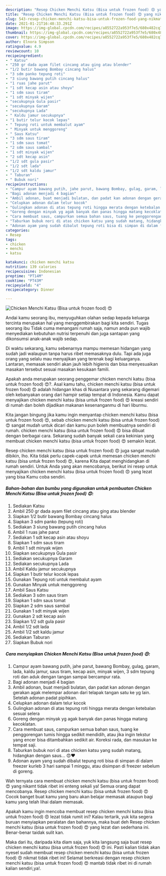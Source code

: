 ```yaml
---
description: "Resep Chicken Menchi Katsu (Bisa untuk frozen food) 😍 yang nikmat dan Mudah Dibuat"
title: "Resep Chicken Menchi Katsu (Bisa untuk frozen food) 😍 yang nikmat dan Mudah Dibuat"
slug: 543-resep-chicken-menchi-katsu-bisa-untuk-frozen-food-yang-nikmat-dan-mudah-dibuat
date: 2021-01-21T16:48:33.291Z
image: https://img-global.cpcdn.com/recipes/a8552722a953f7e5/680x482cq70/chicken-menchi-katsu-bisa-untuk-frozen-food-😍-foto-resep-utama.jpg
thumbnail: https://img-global.cpcdn.com/recipes/a8552722a953f7e5/680x482cq70/chicken-menchi-katsu-bisa-untuk-frozen-food-😍-foto-resep-utama.jpg
cover: https://img-global.cpcdn.com/recipes/a8552722a953f7e5/680x482cq70/chicken-menchi-katsu-bisa-untuk-frozen-food-😍-foto-resep-utama.jpg
author: Elnora Simpson
ratingvalue: 4.9
reviewcount: 10
recipeingredient:
- " Katsu"
- "250 gr dada ayam filet cincang atau ging atau blender"
- "1/2 butir bawang Bombay cincang halus"
- "3 sdm panko tepung roti"
- "3 siung bawang putih cincang halus"
- "1 ruas jahe parut"
- "1 sdt kecap asin atau shoyu"
- "1 sdm saus tiram"
- "1 sdt minyak wijen"
- "secukupnya Gula pasir"
- "secukupnya Garam"
- "secukupnya Lada"
- " Kaldu jamur secukupnya"
- "1 butir telur kocok lepas"
- " Tepung roti untuk membalut ayam"
- " Minyak untuk menggoreng"
- " Saus Katsu"
- "3 sdm saus tiram"
- "1 sdm saus tomat"
- "2 sdm saus sambal"
- "1 sdt minyak wijen"
- "2 sdt kecap asin"
- "1/2 sdt gula pasir"
- "1/2 sdt lada"
- "1/2 sdt kaldu jamur"
- " Taburan"
- " Bubuk nori"
recipeinstructions:
- "Campur ayam bawang putih, jahe parut, bawang Bombay, gulag, garam, lada, kaldu jamur, saus tiram, kecap asin, minyak wijen, 3 sdm tepung roti dan aduk dengan tangan sampai bercampur rata."
- "Bagi adonan menjadi 4 bagian"
- "Ambil adonan, buat menjadi bulatan, dan padat kan adonan dengan gerakan agak melempar adonan dari telapak tangan satu ke yg lain. Setelah adonan padat pipihkan."
- "Celupkan adonan dalam telur kocok"
- "Gulingkan adonan di atas tepung roti hingga merata dengan ketebalan sesuai selera"
- "Goreng dengan minyak yg agak banyak dan panas hingga matang kecoklatan."
- "Cara membuat saus, campurkan semua bahan saus, tuang ke penggorengan tumis hingga sedikit mendidih, atau jika ingin tekstur yang encer bisa ditambahkan sedikit air. Koreksi rada, dan masukan ke tempat saji."
- "Taburkan bubuk nori di atas chicken katsu yang sudah matang, hidangkan dengan saus... 😍❤"
- "Adonan ayam yang sudah dibalut tepung roti bisa di simpan di dalam freezer kurleb 3 hari sampai 1 minggu, atau disimpan di freezer sebelum di goreng."
categories:
- Resep
tags:
- chicken
- menchi
- katsu

katakunci: chicken menchi katsu 
nutrition: 139 calories
recipecuisine: Indonesian
preptime: "PT14M"
cooktime: "PT43M"
recipeyield: "4"
recipecategory: Dinner

---
```



![Chicken Menchi Katsu (Bisa untuk frozen food) 😍](https://img-global.cpcdn.com/recipes/a8552722a953f7e5/680x482cq70/chicken-menchi-katsu-bisa-untuk-frozen-food-😍-foto-resep-utama.jpg)

Andai kamu seorang ibu, menyuguhkan olahan sedap kepada keluarga tercinta merupakan hal yang menggembirakan bagi kita sendiri. Tugas seorang ibu Tidak cuma menangani rumah saja, namun anda pun wajib menyediakan kebutuhan nutrisi terpenuhi dan juga santapan yang dikonsumsi anak-anak wajib sedap.

Di waktu  sekarang, kamu sebenarnya mampu memesan hidangan yang sudah jadi walaupun tanpa harus ribet memasaknya dulu. Tapi ada juga orang yang selalu mau menyajikan yang terenak bagi keluarganya. Lantaran, memasak sendiri akan jauh lebih higienis dan bisa menyesuaikan masakan tersebut sesuai masakan kesukaan famili. 



Apakah anda merupakan seorang penggemar chicken menchi katsu (bisa untuk frozen food) 😍?. Asal kamu tahu, chicken menchi katsu (bisa untuk frozen food) 😍 adalah hidangan khas di Nusantara yang sekarang digemari oleh kebanyakan orang dari hampir setiap tempat di Indonesia. Kamu dapat menyajikan chicken menchi katsu (bisa untuk frozen food) 😍 kreasi sendiri di rumah dan boleh dijadikan makanan kesenanganmu di hari liburmu.

Kita jangan bingung jika kamu ingin menyantap chicken menchi katsu (bisa untuk frozen food) 😍, sebab chicken menchi katsu (bisa untuk frozen food) 😍 sangat mudah untuk dicari dan kamu pun boleh membuatnya sendiri di rumah. chicken menchi katsu (bisa untuk frozen food) 😍 bisa dibuat dengan berbagai cara. Sekarang sudah banyak sekali cara kekinian yang membuat chicken menchi katsu (bisa untuk frozen food) 😍 semakin lezat.

Resep chicken menchi katsu (bisa untuk frozen food) 😍 juga sangat mudah dibikin, lho. Kita tidak perlu capek-capek untuk memesan chicken menchi katsu (bisa untuk frozen food) 😍, karena Kita dapat menghidangkan di rumah sendiri. Untuk Anda yang akan mencobanya, berikut ini resep untuk menyajikan chicken menchi katsu (bisa untuk frozen food) 😍 yang lezat yang bisa Kamu coba sendiri.

<!--inarticleads1-->

##### Bahan-bahan dan bumbu yang digunakan untuk pembuatan Chicken Menchi Katsu (Bisa untuk frozen food) 😍:

1. Sediakan  Katsu
1. Ambil 250 gr dada ayam filet cincang atau ging atau blender
1. Siapkan 1/2 butir bawang Bombay cincang halus
1. Siapkan 3 sdm panko (tepung roti)
1. Sediakan 3 siung bawang putih cincang halus
1. Ambil 1 ruas jahe parut
1. Sediakan 1 sdt kecap asin atau shoyu
1. Siapkan 1 sdm saus tiram
1. Ambil 1 sdt minyak wijen
1. Siapkan secukupnya Gula pasir
1. Sediakan secukupnya Garam
1. Sediakan secukupnya Lada
1. Ambil  Kaldu jamur secukupnya
1. Siapkan 1 butir telur kocok lepas
1. Gunakan  Tepung roti untuk membalut ayam
1. Gunakan  Minyak untuk menggoreng
1. Ambil  Saus Katsu
1. Sediakan 3 sdm saus tiram
1. Siapkan 1 sdm saus tomat
1. Siapkan 2 sdm saus sambal
1. Gunakan 1 sdt minyak wijen
1. Gunakan 2 sdt kecap asin
1. Siapkan 1/2 sdt gula pasir
1. Ambil 1/2 sdt lada
1. Ambil 1/2 sdt kaldu jamur
1. Sediakan  Taburan
1. Siapkan  Bubuk nori




<!--inarticleads2-->

##### Cara menyiapkan Chicken Menchi Katsu (Bisa untuk frozen food) 😍:

1. Campur ayam bawang putih, jahe parut, bawang Bombay, gulag, garam, lada, kaldu jamur, saus tiram, kecap asin, minyak wijen, 3 sdm tepung roti dan aduk dengan tangan sampai bercampur rata.
1. Bagi adonan menjadi 4 bagian
1. Ambil adonan, buat menjadi bulatan, dan padat kan adonan dengan gerakan agak melempar adonan dari telapak tangan satu ke yg lain. Setelah adonan padat pipihkan.
1. Celupkan adonan dalam telur kocok
1. Gulingkan adonan di atas tepung roti hingga merata dengan ketebalan sesuai selera
1. Goreng dengan minyak yg agak banyak dan panas hingga matang kecoklatan.
1. Cara membuat saus, campurkan semua bahan saus, tuang ke penggorengan tumis hingga sedikit mendidih, atau jika ingin tekstur yang encer bisa ditambahkan sedikit air. Koreksi rada, dan masukan ke tempat saji.
1. Taburkan bubuk nori di atas chicken katsu yang sudah matang, hidangkan dengan saus... 😍❤
1. Adonan ayam yang sudah dibalut tepung roti bisa di simpan di dalam freezer kurleb 3 hari sampai 1 minggu, atau disimpan di freezer sebelum di goreng.




Wah ternyata cara membuat chicken menchi katsu (bisa untuk frozen food) 😍 yang nikamt tidak ribet ini enteng sekali ya! Semua orang dapat mencobanya. Resep chicken menchi katsu (bisa untuk frozen food) 😍 Cocok banget buat kamu yang baru akan belajar memasak ataupun bagi kamu yang telah lihai dalam memasak.

Apakah kamu ingin mencoba membuat resep chicken menchi katsu (bisa untuk frozen food) 😍 lezat tidak rumit ini? Kalau tertarik, yuk kita segera buruan menyiapkan peralatan dan bahannya, maka buat deh Resep chicken menchi katsu (bisa untuk frozen food) 😍 yang lezat dan sederhana ini. Benar-benar taidak sulit kan. 

Maka dari itu, daripada kita diam saja, yuk kita langsung saja buat resep chicken menchi katsu (bisa untuk frozen food) 😍 ini. Pasti kalian tiidak akan nyesel sudah membuat resep chicken menchi katsu (bisa untuk frozen food) 😍 nikmat tidak ribet ini! Selamat berkreasi dengan resep chicken menchi katsu (bisa untuk frozen food) 😍 mantab tidak ribet ini di rumah kalian sendiri,ya!.

